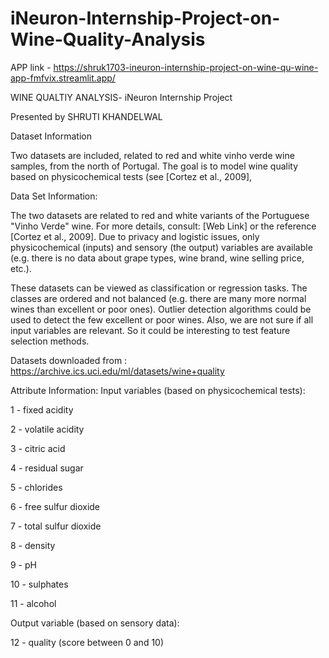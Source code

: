 # iNeuron-Internship-Project-on-Wine-Quality-Analysis
 
 APP link -   https://shruk1703-ineuron-internship-project-on-wine-qu-wine-app-fmfvix.streamlit.app/
 
 
WINE QUALTIY ANALYSIS- iNeuron Internship Project

Presented by SHRUTI KHANDELWAL

Dataset Information

Two datasets are included, related to red and white vinho verde wine samples, from the north of Portugal. The goal is to model wine quality based on physicochemical tests (see [Cortez et al., 2009],

Data Set Information:

The two datasets are related to red and white variants of the Portuguese "Vinho Verde" wine. For more details, consult: [Web Link] or the reference [Cortez et al., 2009]. Due to privacy and logistic issues, only physicochemical (inputs) and sensory (the output) variables are available (e.g. there is no data about grape types, wine brand, wine selling price, etc.).

These datasets can be viewed as classification or regression tasks. The classes are ordered and not balanced (e.g. there are many more normal wines than excellent or poor ones). Outlier detection algorithms could be used to detect the few excellent or poor wines. Also, we are not sure if all input variables are relevant. So it could be interesting to test feature selection methods.

Datasets downloaded from : https://archive.ics.uci.edu/ml/datasets/wine+quality

Attribute Information:
Input variables (based on physicochemical tests):

1 - fixed acidity

2 - volatile acidity

3 - citric acid

4 - residual sugar

5 - chlorides

6 - free sulfur dioxide

7 - total sulfur dioxide

8 - density

9 - pH

10 - sulphates

11 - alcohol

Output variable (based on sensory data):

12 - quality (score between 0 and 10)
